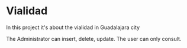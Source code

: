 # Vialidad
In this project it's about the vialidad in Guadalajara city 




The Administrator can insert, delete, update.
The user can only consult.
